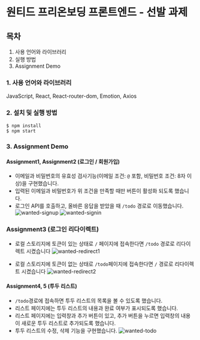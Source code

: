 # 원티드 프리온보딩 프론트엔드 - 선발 과제

## 목차
1. 사용 언어와 라이브러리
2. 실행 방법
3. Assignment Demo

### 1. 사용 언어와 라이브러리
JavaScript, React, React-router-dom, Emotion, Axios

### 2. 설치 및 실행 방법

```zsh
$ npm install
$ npm start
```

### 3. Assignment Demo
#### Assignment1, Assignment2 (로그인 / 회원가입)

- 이메일과 비밀번호의 유효성 검사기능(이메일 조건: `@` 포함, 비밀번호 조건: 8자 이상)을 구현했습니다.
- 입력된 이메일과 비밀번호가 위 조건을 만족할 때만 버튼이 활성화 되도록 했습니다.
- 로그인 API를 호출하고, 올바른 응답을 받았을 때 `/todo` 경로로 이동했습니다.
    ![wanted-signup](https://user-images.githubusercontent.com/96907831/186284208-89cb7a0c-067b-4c02-8812-b93ed4c62107.gif)
    ![wanted-signin](https://user-images.githubusercontent.com/96907831/186284269-49caa5e7-e385-4dff-8a63-8e740162e945.gif)
  

  

### Assignment3 (로그인 리다이렉트)
- 로컬 스토리지에 토큰이 있는 상태로 `/` 페이지에 접속한다면 `/todo` 경로로 리다이렉트 시켰습니다
    ![wanted-redirect1](https://user-images.githubusercontent.com/96907831/186284336-2a36f51d-ad20-4d82-868d-85cae950e280.gif)
    
- 로컬 스토리지에 토큰이 없는 상태로 `/todo`페이지에 접속한다면 `/` 경로로 리다이렉트 시켰습니다
    ![wanted-redirect2](https://user-images.githubusercontent.com/96907831/186284394-a3c91bda-1266-43aa-9550-afe32db95391.gif)


#### Assignment4, 5 (투두 리스트)

- `/todo`경로에 접속하면 투두 리스트의 목록을 볼 수 있도록 했습니다.
- 리스트 페이지에는 투두 리스트의 내용과 완료 여부가 표시되도록 했습니다.
- 리스트 페이지에는 입력창과 추가 버튼이 있고, 추가 버튼을 누르면 입력창의 내용이 새로운 투두 리스트로 추가되도록 했습니다.
- 투두 리스트의 수정, 삭제 기능을 구현했습니다.
    ![wanted-todo](https://user-images.githubusercontent.com/96907831/186284435-fa9e21b1-0a1d-4c65-99fc-2b0f52422cc6.gif)

